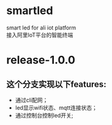 # smartled
smart led for ali iot platform  
接入阿里IoT平台的智能终端

# release-1.0.0

## 这个分支实现以下features:
* 通过cli配网；
* led显示wifi状态、mqtt连接状态；
* 通过控制台控制led开关;